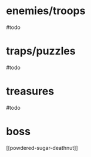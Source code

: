 # enemies/troops
#todo 

# traps/puzzles
#todo 

# treasures
#todo 

# boss
[[powdered-sugar-deathnut]]